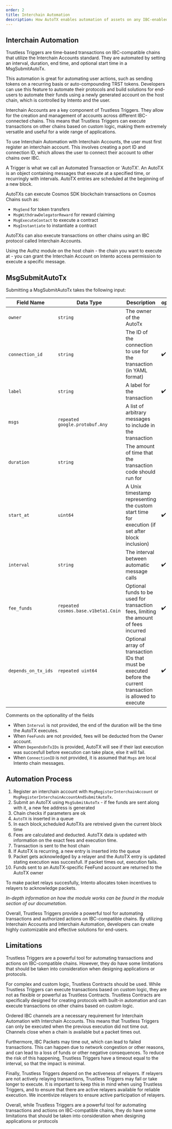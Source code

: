 ```yaml
---
order: 2
title: Interchain Automation
description: How AutoTX enables automation of assets on any IBC-enabled chain
---
```


## Interchain Automation

Trustless Triggers are time-based transactions on IBC-compatible chains that utilize the Interchain Accounts standard. They are automated by setting an interval, duration, end time, and optional start time in a MsgSubmitAutoTx.

This automation is great for automating user actions, such as sending tokens on a recurring basis or auto-compounding TRST tokens. Developers can use this feature to automate their protocols and build solutions for end-users to automate their funds using a newly generated account on the host chain, which is controlled by Intento and the user.

Interchain Accounts are a key component of Trustless Triggers. They allow for the creation and management of accounts across different IBC-connected chains. This means that Trustless Triggers can execute transactions on other chains based on custom logic, making them extremely versatile and useful for a wide range of applications.

To use Interchain Automation with Interchain Accounts, the user must first register an interchain account. This involves creating a port ID and connection ID, which allows the user to connect their account to other chains over IBC.

A Trigger is what we call an Automated Transaction or 'AutoTX'. An AutoTX is an object containing messages that execute at a specified time, or recurringly with intervals.
AutoTX entries are scheduled at the beginning of a new block.

AutoTXs can execute Cosmos SDK blockchain transactions on Cosmos Chains such as:

- `MsgSend` for token transfers
- `MsgWithdrawDelegatorReward` for reward claiming
- `MsgExecuteContact` to execute a contract
- `MsgInstantiate` to instantiate a contract

AutoTXs can also execute transactions on other chains using an IBC protocol called Interchain Accounts.

Using the Authz module on the host chain - the chain you want to execute at - you can grant the Interchain Account on Intento access permission to execute a specific message.

## MsgSubmitAutoTx

Submitting a MsgSubmitAutoTx takes the following input:

| Field Name          | Data Type                           | Description                                                                                                  | optional |
| ------------------- | ----------------------------------- | ------------------------------------------------------------------------------------------------------------ | -------- |
| `owner`             | `string`                            | The owner of the AutoTx                                                                                      |          |
| `connection_id`     | `string`                            | The ID of the connection to use for the transaction (in YAML format)                                         | ✔️       |
| `label`             | `string`                            | A label for the transaction                                                                                  | ✔️       |
| `msgs`              | `repeated google.protobuf.Any`      | A list of arbitrary messages to include in the transaction                                                   |          |
| `duration`          | `string`                            | The amount of time that the transaction code should run for                                                  |          |
| `start_at`          | `uint64`                            | A Unix timestamp representing the custom start time for execution (if set after block inclusion)             | ✔️       |
| `interval`          | `string`                            | The interval between automatic message calls                                                                 | ✔️       |
| `fee_funds`         | `repeated cosmos.base.v1beta1.Coin` | Optional funds to be used for transaction fees, limiting the amount of fees incurred                         | ✔️       |
| `depends_on_tx_ids` | `repeated uint64`                   | Optional array of transaction IDs that must be executed before the current transaction is allowed to execute | ✔️       |

Comments on the optionallity of the fields

- When `Interval` is not provided, the end of the duration will be the time the AutoTX executes.
- When `FeeFunds` are not provided, fees will be deducted from the Owner account.
- When `DependsOnTxIDs` is provided, AutoTX will see if their last execution was succesfull before execution can take place, else it will fail.
- When `ConnectionID` is not provided, it is assumed that `Msgs` are local Intento chain messages.

## Automation Process

1. Register an interchain account with `MsgRegisterInterchainAccount` or `MsgRegisterInterchainAccountAndSubmitAutoTx`.
2. Submit an AutoTX using `MsgSubmitAutoTx` - if fee funds are sent along with it, a new fee address is generated
3. Chain checks if parameters are ok
4. `AutoTX` is inserted in a queue
5. In each block,scheduled AutoTXs are retreived given the current block time
6. Fees are calculated and deducted. AutoTX data is updated with information on the exact fees and execution time.
7. Transaction is sent to the host chain
8. If AutoTX is recurring, a new entry is inserted into the queue
9. Packet gets acknowledged by a relayer and the AutoTX entry is updated stating execution was succesfull. If packet times out, execution fails.
10. Funds sent to an AutoTX-specific FeeFund account are returned to the AutoTX owner

To make packet relays succesfully, Intento allocates token incentives to relayers to acknowledge packets.

_In-depth information on how the module works can be found in the module section of our documetation._

Overall, Trustless Triggers provide a powerful tool for automating transactions and authorized actions on IBC-compatible chains. By utilizing Interchain Accounts and Interchain Automation, developers can create highly customizable and effective solutions for end-users.

## Limitations

Trustless Triggers are a powerful tool for automating transactions and actions on IBC-compatible chains. However, they do have some limitations that should be taken into consideration when designing applications or protocols.

For complex and custom logic, Trustless Contracts should be used. While Trustless Triggers can execute transactions based on custom logic, they are not as flexible or powerful as Trustless Contracts. Trustless Contracts are specifically designed for creating protocols with built-in automation and can execute transactions on other chains based on custom logic.

Ordered IBC channels are a necessary requirement for Interchain Automation with Interchain Accounts. This means that Trustless Triggers can only be executed when the previous execution did not time out. Channels close when a chain is available but a packet times out.

Furthermore, IBC Packets may time out, which can lead to failed transactions. This can happen due to network congestion or other reasons, and can lead to a loss of funds or other negative consequences. To reduce the risk of this happening, Trustless Triggers have a timeout equal to the interval, so that the impact is minimal.

Finally, Trustless Triggers depend on the activeness of relayers. If relayers are not actively relaying transactions, Trustless Triggers may fail or take longer to execute. It is important to keep this in mind when using Trustless Triggers, and to ensure that there are active relayers available for reliable execution. We incentivize relayers to ensure active participation of relayers.

Overall, while Trustless Triggers are a powerful tool for automating transactions and actions on IBC-compatible chains, they do have some limitations that should be taken into consideration when designing applications or protocols
